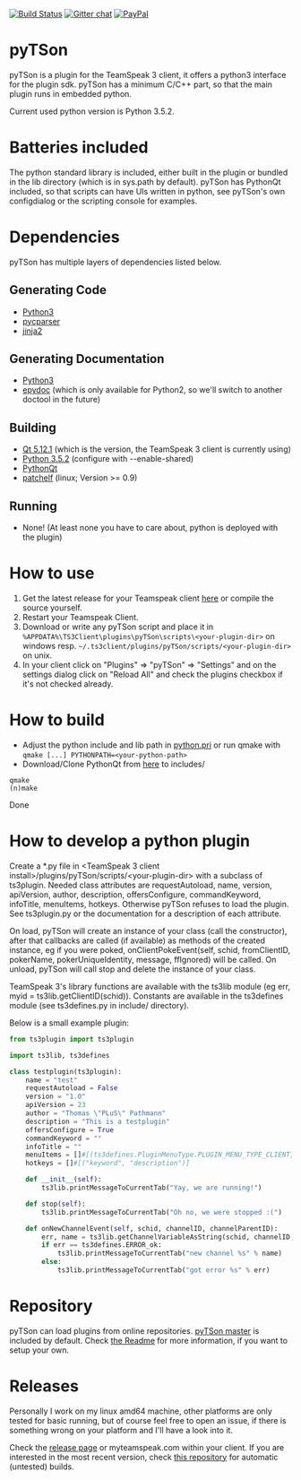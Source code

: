 [![Build Status](https://build.4qt.de/buildStatus/icon?job=pyTSon)](https://build.4qt.de/job/pyTSon/) [![Gitter chat](https://badges.gitter.im/pyTSon-ts3/gitter.png)](https://gitter.im/pyTSon-ts3/Lobby) [![PayPal](https://www.paypalobjects.com/en_US/i/btn/btn_donate_SM.gif)](https://www.paypal.com/cgi-bin/webscr?cmd=_donations&business=thomas.pathmann%40gmail%2ecom&lc=GB&item_name=pyTSon&currency_code=EUR&bn=PP%2dDonationsBF%3abtn_donate_LG%2egif%3aNonHosted)

# pyTSon
pyTSon is a plugin for the TeamSpeak 3 client, it offers a python3 interface for the plugin sdk.
pyTSon has a minimum C/C++ part, so that the main plugin runs in embedded python.

Current used python version is Python 3.5.2.

Batteries included
==================
The python standard library is included, either built in the plugin or bundled in the lib directory (which is in sys.path by default).
pyTSon has PythonQt included, so that scripts can have UIs written in python, see pyTSon's own configdialog or the scripting console for examples.

Dependencies
============
pyTSon has multiple layers of dependencies listed below.

Generating Code
---------------
* [Python3](https://www.python.org/download/releases/3.0/)
* [pycparser](https://github.com/eliben/pycparser/)
* [jinja2](http://jinja.pocoo.org)

Generating Documentation
------------------------
* [Python3](https://www.python.org/download/releases/3.0/)
* [epydoc](http://epydoc.sourceforge.net) (which is only available for Python2, so we'll switch to another doctool in the future)

Building
--------
* [Qt 5.12.1](https://download.qt.io/archive/qt/5.12/5.12.1/) (which is the version, the TeamSpeak 3 client is currently using)
* [Python 3.5.2](https://www.python.org/downloads/release/python-352/#Files) (configure with --enable-shared)
* [PythonQt](https://github.com/pathmann/PythonQt)
* [patchelf](http://nixos.org/patchelf.html) (linux; Version >= 0.9)

Running
-------
* None! (At least none you have to care about, python is deployed with the plugin)

How to use
==========
1. Get the latest release for your Teamspeak client [here](https://github.com/pathmann/pyTSon/releases/) or compile the source yourself.
3. Restart your Teamspeak Client.
4. Download or write any pyTSon script and place it in `%APPDATA%\TS3Client\plugins\pyTSon\scripts\<your-plugin-dir>` on windows resp. `~/.ts3client/plugins/pyTSon/scripts/<your-plugin-dir>` on unix.
5. In your client click on "Plugins" => "pyTSon" => "Settings" and on the settings dialog click on "Reload All" and check the plugins checkbox if it's not checked already.

How to build
============
* Adjust the python include and lib path in [python.pri](https://github.com/pathmann/pyTSon/blob/master/python.pri) or run qmake with `qmake [...] PYTHONPATH=<your-python-path>`
* Download/Clone PythonQt from [here](https://github.com/pathmann/PythonQt) to includes/
```
qmake
(n)make
```
Done

How to develop a python plugin
==============================
Create a *.py file in \<TeamSpeak 3 client install\>/plugins/pyTSon/scripts/\<your-plugin-dir\> with a subclass of ts3plugin.
Needed class attributes are requestAutoload, name, version, apiVersion, author, description, offersConfigure, commandKeyword, infoTitle, menuItems, hotkeys.
Otherwise pyTSon refuses to load the plugin. See ts3plugin.py or the documentation for a description of each attribute.

On load, pyTSon will create an instance of your class (call the constructor), after that callbacks are called (if available) as methods of the created instance, eg if you were poked, onClientPokeEvent(self, schid, fromClientID, pokerName, pokerUniqueIdentity, message, ffIgnored) will be called.
On unload, pyTSon will call stop and delete the instance of your class.

TeamSpeak 3's library functions are available with the ts3lib module (eg err, myid = ts3lib.getClientID(schid)).
Constants are available in the ts3defines module (see ts3defines.py in include/ directory).

Below is a small example plugin:
```python
from ts3plugin import ts3plugin

import ts3lib, ts3defines

class testplugin(ts3plugin):
    name = "test"
    requestAutoload = False
    version = "1.0"
    apiVersion = 23
    author = "Thomas \"PLuS\" Pathmann"
    description = "This is a testplugin"
    offersConfigure = True
    commandKeyword = ""
    infoTitle = ""
    menuItems = []#[(ts3defines.PluginMenuType.PLUGIN_MENU_TYPE_CLIENT, 0, "text", "icon.png")]
    hotkeys = []#[("keyword", "description")]

    def __init__(self):
        ts3lib.printMessageToCurrentTab("Yay, we are running!")

    def stop(self):
        ts3lib.printMessageToCurrentTab("Oh no, we were stopped :(")

    def onNewChannelEvent(self, schid, channelID, channelParentID):
        err, name = ts3lib.getChannelVariableAsString(schid, channelID, ts3defines.ChannelProperties.CHANNEL_NAME)
        if err == ts3defines.ERROR_ok:
            ts3lib.printMessageToCurrentTab("new channel %s" % name)
        else:
            ts3lib.printMessageToCurrentTab("got error %s" % err)
```
Repository
==========
pyTSon can load plugins from online repositories. [pyTSon master](https://github.com/pathmann/pyTSon_repository) is included by default. Check [the Readme](https://github.com/pathmann/pyTSon_repository/blob/master/README.md) for more information, if you want to setup your own. 

Releases
========
Personally I work on my linux amd64 machine, other platforms are only tested for basic running, but of course feel free to open an issue, if there is something wrong on your platform and I'll have a look into it.

Check the [release page](https://github.com/pathmann/pyTSon/releases) or myteamspeak.com within your client.
If you are interested in the most recent version, check [this repository](https://repo.4qt.de/pyTSon/nightlies/) for automatic (untested) builds.

